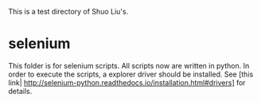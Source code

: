This is a test directory of Shuo Liu's.

# selenium
This folder is for selenium scripts. All scripts now are written in python.
In order to execute the scripts, a explorer driver should be installed. See [this link| http://selenium-python.readthedocs.io/installation.html#drivers] for details.
